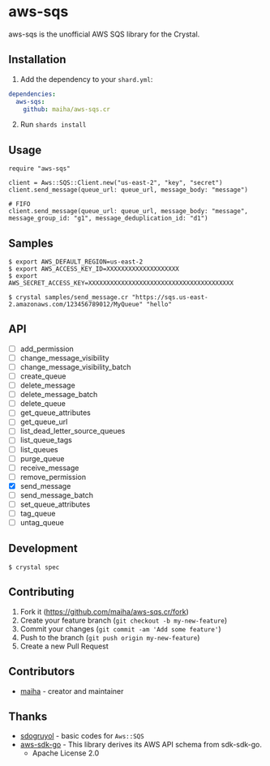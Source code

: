 # aws-sqs

aws-sqs is the unofficial AWS SQS library for the Crystal.

## Installation

1. Add the dependency to your `shard.yml`:

```yaml
dependencies:
  aws-sqs:
    github: maiha/aws-sqs.cr
```

2. Run `shards install`

## Usage

```crystal
require "aws-sqs"

client = Aws::SQS::Client.new("us-east-2", "key", "secret")
client.send_message(queue_url: queue_url, message_body: "message")

# FIFO
client.send_message(queue_url: queue_url, message_body: "message", message_group_id: "g1", message_deduplication_id: "d1")
```

## Samples

```console
$ export AWS_DEFAULT_REGION=us-east-2
$ export AWS_ACCESS_KEY_ID=XXXXXXXXXXXXXXXXXXXX
$ export AWS_SECRET_ACCESS_KEY=XXXXXXXXXXXXXXXXXXXXXXXXXXXXXXXXXXXXXXXX

$ crystal samples/send_message.cr "https://sqs.us-east-2.amazonaws.com/123456789012/MyQueue" "hello"
```

## API

* [ ] add_permission
* [ ] change_message_visibility
* [ ] change_message_visibility_batch
* [ ] create_queue
* [ ] delete_message
* [ ] delete_message_batch
* [ ] delete_queue
* [ ] get_queue_attributes
* [ ] get_queue_url
* [ ] list_dead_letter_source_queues
* [ ] list_queue_tags
* [ ] list_queues
* [ ] purge_queue
* [ ] receive_message
* [ ] remove_permission
* [x] send_message
* [ ] send_message_batch
* [ ] set_queue_attributes
* [ ] tag_queue
* [ ] untag_queue

## Development

```console
$ crystal spec
```

## Contributing

1. Fork it (<https://github.com/maiha/aws-sqs.cr/fork>)
2. Create your feature branch (`git checkout -b my-new-feature`)
3. Commit your changes (`git commit -am 'Add some feature'`)
4. Push to the branch (`git push origin my-new-feature`)
5. Create a new Pull Request

## Contributors

- [maiha](https://github.com/maiha) - creator and maintainer

## Thanks

- [sdogruyol](https://github.com/sdogruyol) - basic codes for `Aws::SQS`
- [aws-sdk-go](https://github.com/aws/aws-sdk-go) - This library derives its AWS API schema from sdk-sdk-go.
  - Apache License 2.0
